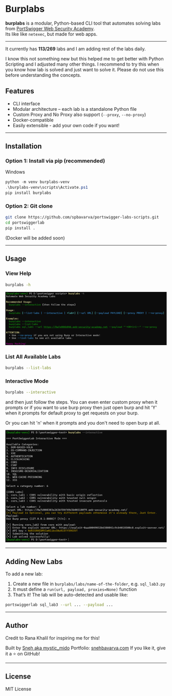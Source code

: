 # Burplabs

**burplabs** is a modular, Python-based CLI tool that automates solving labs from [PortSwigger Web Security Academy](https://portswigger.net/web-security).  
Its like like `netexec`, but made for web apps.

---

It currently has **113/269** labs and I am adding rest of the labs daily.

I know this not something new but this helped me to get better with Python Scripting and I adjusted many other things. I recommend to try this when you know how lab is solved and just want to solve it. Please do not use this before understanding the concepts.

## Features

- CLI interface
- Modular architecture – each lab is a standalone Python file
- Custom Proxy and No Proxy also support (`--proxy`, `--no-proxy`)
- Docker-compatible
- Easily extensible - add your own code if you want!

---

## Installation

### Option 1: Install via pip (recommended)

Windows

```powershell
python -m venv burplabs-venv
.\burplabs-venv\scripts\Activate.ps1
pip install burplabs
```

### Option 2: Git clone

```bash
git clone https://github.com/spbavarva/portswigger-labs-scripts.git
cd portswiggerlab
pip install .
```

(Docker will be added soon)

---

## Usage

### View Help

```bash
burplabs -h
```

![burplabs help](burplabs-help.png)

### List All Available Labs

```bash
burplabs --list-labs
```

### Interactive Mode

```bash
burplabs --interactive
```
and then just follow the steps. You can even enter custom proxy when it prompts or if you want to use burp proxy then just open burp and hit 'Y' when it prompts for default proxy to get requests on your burp.

Or you can hit 'n' when it prompts and you don't need to open burp at all.

![Interactive Mode](interactive-mode.png)


---

## Adding New Labs

To add a new lab:

1. Create a new file in `burplabs/labs/name-of-the-folder`, e.g. `sql_lab3.py`
2. It must define a `run(url, payload, proxies=None)` function
3. That’s it! The lab will be auto-detected and usable like:

```bash
portswiggerlab sql_lab3 --url ... --payload ...
```

---

## Author

Credit to Rana Khalil for inspiring me for this!

Built by [Sneh aka mystic_mido](https://github.com/spbavarva)
Portfolio: [snehbavarva.com](https://www.snehbavarva.com)
If you like it, give it a ⭐ on GitHub!

---

## License

MIT License